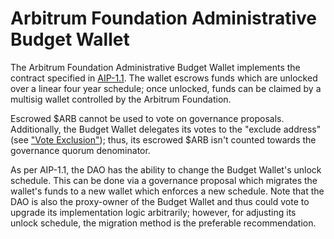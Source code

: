 # Arbitrum Foundation Administrative Budget Wallet

The Arbitrum Foundation Administrative Budget Wallet implements the contract specified in [AIP-1.1](https://forum.arbitrum.foundation/t/proposal-aip-1-1-lockup-budget-transparency/13360). The wallet escrows funds which are unlocked over a linear four year schedule; once unlocked, funds can be claimed by a multisig wallet controlled by the Arbitrum Foundation. 

Escrowed $ARB cannot be used to vote on governance proposals. Additionally, the Budget Wallet delegates its votes to the "exclude address" (see ["Vote Exclusion"](./overview.md)); thus, its escrowed $ARB isn't counted towards the governance quorum denominator. 

As per AIP-1.1, the DAO has the ability to change the Budget Wallet's unlock schedule. This can be done via a governance proposal which migrates the wallet's funds to a new wallet which enforces a new schedule. Note that the DAO is also the proxy-owner of the Budget Wallet and thus could vote to upgrade its implementation logic arbitrarily; however, for adjusting its unlock schedule, the migration method is the preferable recommendation. 

